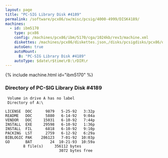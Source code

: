 ```yaml
---
layout: page
title: "PC-SIG Library Disk #4189"
permalink: /software/pcx86/sw/misc/pcsig/4000-4999/DISK4189/
machines:
  - id: ibm5170
    type: pcx86
    config: /machines/pcx86/ibm/5170/cga/1024kb/rev3/machine.xml
    diskettes: /machines/pcx86/diskettes.json,/disks/pcsigdisks/pcx86/diskettes.json
    autoGen: true
    autoMount:
      B: "PC-SIG Library Disk #4189"
    autoType: $date\r$time\rB:\rDIR\r
---
```


{% include machine.html id="ibm5170" %}

### Directory of PC-SIG Library Disk #4189

     Volume in drive A has no label
     Directory of A:\

    LICENSE  DOC      9879   5-25-92   3:32p
    README   DOC      5880   6-14-92   9:04a
    VENDOR   DOC     15031   6-10-92   7:44p
    INSTALL  EXE     29598   6-10-92   1:36p
    INSTALL  FIL      6818   6-10-92   9:10p
    PACKING  LST      2759   6-12-92   6:29a
    BIBLOGIC PAK    286123   7-01-92  10:03p
    GO       BAT        24  10-21-93  10:59a
            8 file(s)     356112 bytes
                            3072 bytes free
